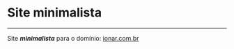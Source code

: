 # Site minimalista

---

Site ***minimalista*** para o domínio: [ionar.com.br](http://ionar.com.br)

